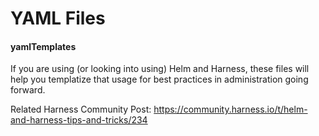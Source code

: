 # YAML Files

#### yamlTemplates

If you are using (or looking into using) Helm and Harness, these files will help you templatize that usage for best practices
in administration going forward.

Related Harness Community Post: https://community.harness.io/t/helm-and-harness-tips-and-tricks/234
